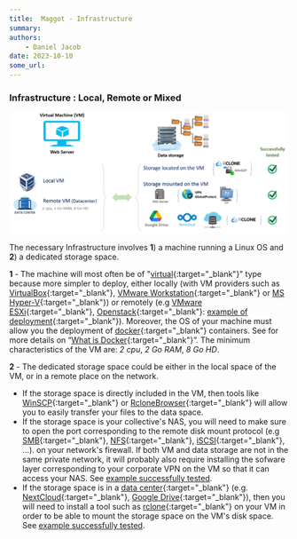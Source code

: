 ```yaml
---
title:  Maggot - Infrastructure
summary: 
authors:
    - Daniel Jacob
date: 2023-10-10
some_url:
---
```


<style>.md-typeset h1 {display: none;} .md-nav__item {font-size: medium}</style>

### Infrastructure : Local, Remote or Mixed

<center>
<a href="../images/infrastructure2.png" data-lightbox="fig0"><img src="../images/infrastructure2.png" width="800px"></a>
</center>


The necessary Infrastructure involves **1**) a machine running a Linux OS and **2**) a dedicated storage space.

**1** - The machine will most often be of "[virtual][1]{:target="_blank"}" type because more simpler to deploy, either locally (with VM providers such as [VirtualBox][2]{:target="_blank"}, [VMware Workstation][3]{:target="_blank"} or [MS Hyper-V][16]{:target="_blank"}) or remotely (e.g [VMware ESXi][12]{:target="_blank"}, [Openstack][13]{:target="_blank"}: [example of deployment][14]{:target="_blank"}). Moreover, the OS of your machine must allow you the deployment of [docker][4]{:target="_blank"} containers. See for more details on “[What is Docker][5]{:target="_blank"}”. The minimum characteristics of the VM are:  *2 cpu*, *2 Go RAM*, *8 Go HD*.

**2** - The dedicated storage space could be either in the local space of the VM, or in a remote place on the network.

* If the storage space is directly included in the VM, then tools like [WinSCP][6]{:target="_blank"} or [RcloneBrowser][7]{:target="_blank"} will allow you to easily transfer your files to the data space.
* If the storage space is your collective's NAS, you will need to make sure to open the port corresponding to the remote disk mount protocol (e.g [SMB][17]{:target="_blank"}, [NFS][18]{:target="_blank"}, [iSCSI][19]{:target="_blank"}, ...). on your network's firewall. If both VM and data storage are not in the same private network, it will probably also require installing the sofware layer corresponding to your corporate VPN on the VM so that it can access your NAS. See <a href="../images/infra_ex1.png" data-lightbox="fig1">example successfully tested</a>.
* If the storage space is in a [data center][9]{:target="_blank"} (e.g. [NextCloud][10]{:target="_blank"}, [Google Drive][15]{:target="_blank"}), then you will need to install a tool such as [rclone][11]{:target="_blank"} on your VM in order to be able to mount the storage space on the VM's disk space. See <a href="../images/infra_ex2.png" data-lightbox="fig2">example successfully tested</a>.

<br>

[1]: https://en.wikipedia.org/wiki/Virtual_machine
[2]: https://www.virtualbox.org/
[3]: https://www.vmware.com/products/workstation-player.html
[4]: https://www.docker.com/get-started/
[5]: https://opensource.com/resources/what-docker
[6]: https://winscp.net/eng/download.php
[7]: https://kapitainsky.github.io/RcloneBrowser/

[9]: https://en.wikipedia.org/wiki/Data_center
[10]: https://nextcloud.com/files/
[11]: https://rclone.org/
[12]: https://www.vmware.com/products/esxi-and-esx.html
[13]: https://www.openstack.org/
[14]: https://inrae.github.io/jupyterhub-vm/
[15]: https://ucr-research-computing.github.io/Knowledge_Base/how_to_mount_google_drive.html
[16]: https://www.youtube.com/watch?v=CaDzYUSdVn8&ab_channel=URTechDotCa

[17]: https://en.wikipedia.org/wiki/Server_Message_Block
[18]: https://en.wikipedia.org/wiki/Network_File_System
[19]: https://en.wikipedia.org/wiki/ISCSI

[20]: https://github.com/inrae/pgd-mmdt/blob/main/dockerdbpart/initialisation/setupdb-js.template
[21]: https://github.com/inrae/pgd-mmdt/blob/main/dockerscanpart/scripts/config.py
[22]: https://github.com/inrae/pgd-mmdt/blob/main/web/inc/config/config.inc
[23]: https://github.com/inrae/pgd-mmdt/blob/main/run
[24]: https://github.com/inrae/pgd-mmdt/blob/main/web/inc/config/mongodb.inc
